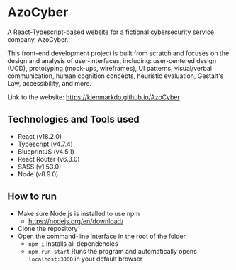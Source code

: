 # AzoCyber

A React-Typescript-based website for a fictional cybersecurity service company, AzoCyber.

This front-end development project is built from scratch and focuses on the design and analysis of user-interfaces, including: user-centered design (UCD), prototyping (mock-ups, wireframes), UI patterns, visual/verbal communication, human cognition concepts, heuristic evaluation, Gestalt's Law, accessibility, and more.

Link to the website: https://kienmarkdo.github.io/AzoCyber

## Technologies and Tools used

- React (v18.2.0)
- Typescript (v4.7.4)
- BlueprintJS (v4.5.1)
- React Router (v6.3.0)
- SASS (v1.53.0)
- Node (v8.9.0)

## How to run

- Make sure Node.js is installed to use npm
  - https://nodejs.org/en/download/
- Clone the repository
- Open the command-line interface in the root of the folder
  - `npm i` Installs all dependencies
  - `npm run start` Runs the program and automatically opens `localhost:3000` in your default browser

